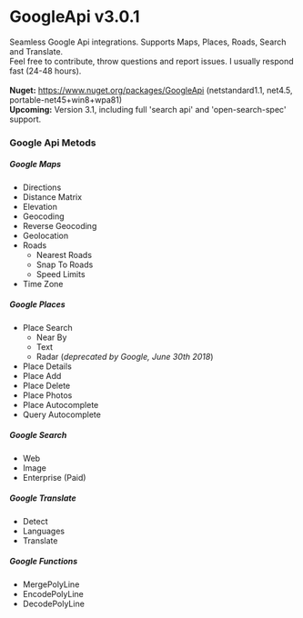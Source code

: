 # GoogleApi v3.0.1
Seamless Google Api integrations. Supports Maps, Places, Roads, Search and Translate.<br />
Feel free to contribute, throw questions and report issues. I usually respond fast (24-48 hours).
<br />
<br />
**Nuget:** https://www.nuget.org/packages/GoogleApi (netstandard1.1, net4.5, portable-net45+win8+wpa81)<br />
**Upcoming:** Version 3.1, including full 'search api' and 'open-search-spec' support.
<br />
### Google Api Metods
##### Google Maps
  * Directions
  * Distance Matrix
  * Elevation
  * Geocoding
  * Reverse Geocoding
  * Geolocation
  * Roads
    * Nearest Roads
    * Snap To Roads
    * Speed Limits
  * Time Zone

##### Google Places
  * Place Search
    * Near By
    * Text
    * Radar (*deprecated by Google, June 30th 2018*)
  * Place Details
  * Place Add
  * Place Delete
  * Place Photos
  * Place Autocomplete
  * Query Autocomplete

##### Google Search
  * Web
  * Image
  * Enterprise (Paid)

##### Google Translate
  * Detect
  * Languages
  * Translate

##### Google Functions
  * MergePolyLine
  * EncodePolyLine
  * DecodePolyLine
